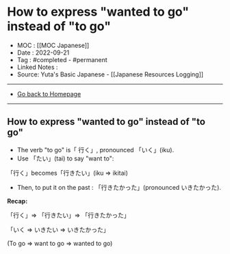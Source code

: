 # How to express "wanted to go" instead of "to go"
- MOC :  [[MOC Japanese]]
- Date : 2022-09-21
- Tag : #completed - #permanent 
- Linked Notes : 
- Source: Yuta's Basic Japanese - [[Japanese Resources Logging]]
-------------------
- [Go back to Homepage](https://misudashi.ga/)
-----

## How to express "wanted to go" instead of "to go"

- The verb "to go" is「 行く」, pronounced 「いく」(iku).
- Use 「たい」(tai) to say "want to":

「行く」becomes「行きたい」(iku => ikitai)

- Then, to put it on the past : 「行きたかった」(pronounced いきたかった).

**Recap:** 

「行く」=> 「行きたい」=> 「行きたかった」

「いく => いきたい => いきたかった」

(To go => want to go => wanted to go)



